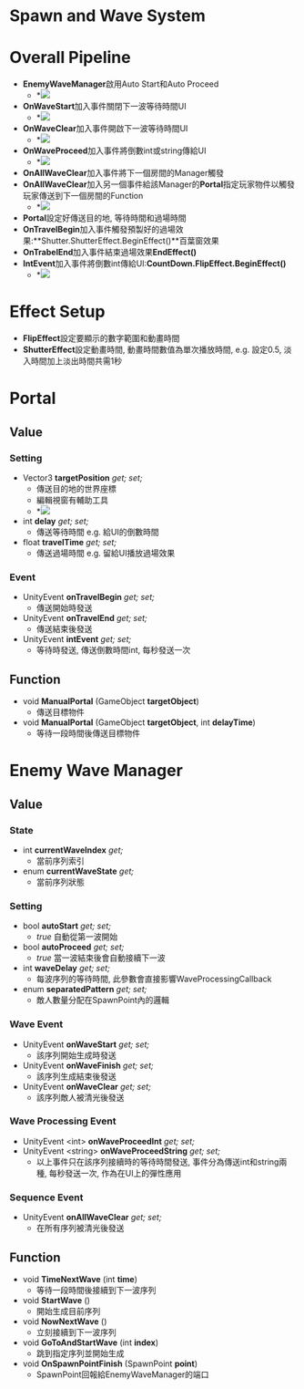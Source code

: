 # Spawn and Wave System #

# Overall Pipeline #
- **EnemyWaveManager**啟用Auto Start和Auto Proceed
	- *![](http://i.imgur.com/2kTE0nc.png)
- **OnWaveStart**加入事件關閉下一波等待時間UI
	- *![](http://i.imgur.com/jW9CytP.png)
- **OnWaveClear**加入事件開啟下一波等待時間UI
	- *![](http://i.imgur.com/mmUvMMX.png)
- **OnWaveProceed**加入事件將倒數int或string傳給UI
	- *![](http://i.imgur.com/DX8N2HT.png)
- **OnAllWaveClear**加入事件將下一個房間的Manager觸發
- **OnAllWaveClear**加入另一個事件給該Manager的**Portal**指定玩家物件以觸發玩家傳送到下一個房間的Function
	- *![](http://i.imgur.com/CIfbtt4.png)
- **Portal**設定好傳送目的地, 等待時間和過場時間
- **OnTravelBegin**加入事件觸發預製好的過場效果:**Shutter.ShutterEffect.BeginEffect()**百葉窗效果
- **OnTrabelEnd**加入事件結束過場效果**EndEffect()**
- **IntEvent**加入事件將倒數int傳給UI:**CountDown.FlipEffect.BeginEffect()**
	- *![](http://i.imgur.com/Nii1sHp.png)

# Effect Setup #
- **FlipEffect**設定要顯示的數字範圍和動畫時間
- **ShutterEffect**設定動畫時間, 動畫時間數值為單次播放時間, e.g. 設定0.5, 淡入時間加上淡出時間共需1秒

# Portal #
## Value ##
### Setting ###
- Vector3 **targetPosition** *get; set;*
	- 傳送目的地的世界座標
	- 編輯視窗有輔助工具
    - *![](http://i.imgur.com/JPydIuy.png)
- int **delay** *get; set;*
	- 傳送等待時間 e.g. 給UI的倒數時間
- float **travelTime** *get; set;*
	- 傳送過場時間 e.g. 留給UI播放過場效果
### Event ###
- UnityEvent **onTravelBegin** *get; set;*
	- 傳送開始時發送
- UnityEvent **onTravelEnd** *get; set;*
	- 傳送結束後發送
- UnityEvent **intEvent** *get; set;*
	- 等待時發送, 傳送倒數時間int, 每秒發送一次
## Function ##
- void **ManualPortal** (GameObject **targetObject**)
	- 傳送目標物件
- void **ManualPortal** (GameObject **targetObject**, int **delayTime**)
	- 等待一段時間後傳送目標物件

# Enemy Wave Manager #
## Value ##
### State ###
- int **currentWaveIndex** *get;*
	- 當前序列索引
- enum **currentWaveState** *get;*
	- 當前序列狀態
### Setting ###
- bool **autoStart** *get; set;*
	- *true* 自動從第一波開始
- bool **autoProceed** *get; set;*
	- *true* 當一波結束後會自動接續下一波
- int **waveDelay** *get; set;*
	- 每波序列的等待時間, 此參數會直接影響WaveProcessingCallback
- enum **separatedPattern** *get; set;*
	- 敵人數量分配在SpawnPoint內的邏輯
### Wave Event ###
- UnityEvent **onWaveStart** *get; set;*
	- 該序列開始生成時發送
- UnityEvent **onWaveFinish** *get; set;*
	- 該序列生成結束後發送
- UnityEvent **onWaveClear** *get; set;*
	- 該序列敵人被清光後發送
### Wave Processing Event ###
- UnityEvent &lt;int> **onWaveProceedInt** *get; set;*
- UnityEvent &lt;string> **onWaveProceedString** *get; set;*
	- 以上事件只在該序列接續時的等待時間發送, 事件分為傳送int和string兩種, 每秒發送一次, 作為在UI上的彈性應用
### Sequence Event ###
- UnityEvent **onAllWaveClear** *get; set;*
	- 在所有序列被清光後發送

## Function ##
- void **TimeNextWave** (int **time**)
	- 等待一段時間後接續到下一波序列
- void **StartWave** ()
	- 開始生成目前序列
- void **NowNextWave** ()
	- 立刻接續到下一波序列
- void **GoToAndStartWave** (int **index**)
	- 跳到指定序列並開始生成
- void **OnSpawnPointFinish** (SpawnPoint **point**)
	- SpawnPoint回報給EnemyWaveManager的端口